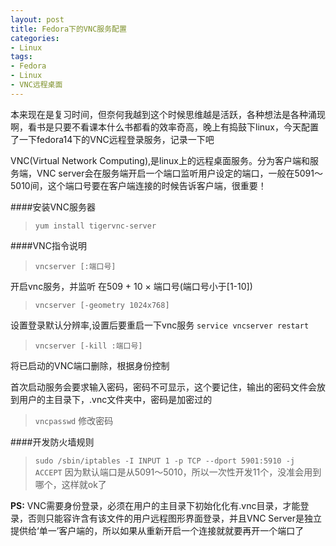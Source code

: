 ```yaml
---
layout: post
title: Fedora下的VNC服务配置
categories:
- Linux
tags:
- Fedora
- Linux
- VNC远程桌面
---
```


本来现在是复习时间，但奈何我越到这个时候思维越是活跃，各种想法是各种涌现啊，看书是只要不看课本什么书都看的效率奇高，晚上有捣鼓下linux，今天配置了一下fedora14下的VNC远程登录服务，记录一下吧

VNC(Virtual Network Computing),是linux上的远程桌面服务。分为客户端和服务端，VNC server会在服务端开启一个端口监听用户设定的端口，一般在5091～5010间，这个端口号要在客户端连接的时候告诉客户端，很重要！

####安装VNC服务器
>`yum install tigervnc-server`

####VNC指令说明
> `vncserver [:端口号]`
  
开启vnc服务，并监听 在509 + 10 × 端口号(端口号小于[1-10])

> `vncserver [-geometry 1024x768]`

设置登录默认分辨率,设置后要重启一下vnc服务 `service vncserver restart`

> `vncserver [-kill :端口号]`

将已启动的VNC端口删除，根据身份控制

首次启动服务会要求输入密码，密码不可显示，这个要记住，输出的密码文件会放到用户的主目录下，.vnc文件夹中，密码是加密过的

>`vncpasswd` 修改密码

####开发防火墙规则
> `sudo /sbin/iptables -I INPUT 1 -p TCP --dport 5901:5910 -j ACCEPT`
因为默认端口是从5091～5010，所以一次性开发11个，没准会用到哪个，这样就ok了

**PS:** VNC需要身份登录，必须在用户的主目录下初始化化有.vnc目录，才能登录，否则只能容许含有该文件的用户远程图形界面登录，并且VNC Server是独立提供给‘单一’客户端的，所以如果从重新开启一个连接就就要再开一个端口了








